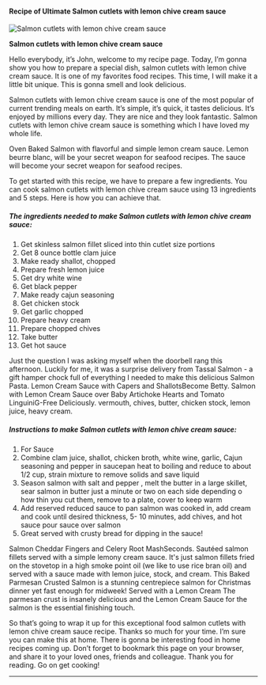             

#### Recipe of Ultimate Salmon cutlets with lemon chive cream sauce

![Salmon cutlets with lemon chive cream sauce](https://img-global.cpcdn.com/recipes/67231360/751x532cq70/salmon-cutlets-with-lemon-chive-cream-sauce-recipe-main-photo.jpg)

**Salmon cutlets with lemon chive cream sauce**

Hello everybody, it’s John, welcome to my recipe page. Today, I’m gonna show you how to prepare a special dish, salmon cutlets with lemon chive cream sauce. It is one of my favorites food recipes. This time, I will make it a little bit unique. This is gonna smell and look delicious.

Salmon cutlets with lemon chive cream sauce is one of the most popular of current trending meals on earth. It’s simple, it’s quick, it tastes delicious. It’s enjoyed by millions every day. They are nice and they look fantastic. Salmon cutlets with lemon chive cream sauce is something which I have loved my whole life.

Oven Baked Salmon with flavorful and simple lemon cream sauce. Lemon beurre blanc, will be your secret weapon for seafood recipes. The sauce will become your secret weapon for seafood recipes.

To get started with this recipe, we have to prepare a few ingredients. You can cook salmon cutlets with lemon chive cream sauce using 13 ingredients and 5 steps. Here is how you can achieve that.

##### The ingredients needed to make Salmon cutlets with lemon chive cream sauce:

1.  Get skinless salmon fillet sliced into thin cutlet size portions
2.  Get 8 ounce bottle clam juice
3.  Make ready shallot, chopped
4.  Prepare fresh lemon juice
5.  Get dry white wine
6.  Get black pepper
7.  Make ready cajun seasoning
8.  Get chicken stock
9.  Get garlic chopped
10.  Prepare heavy cream
11.  Prepare chopped chives
12.  Take butter
13.  Get hot sauce

Just the question I was asking myself when the doorbell rang this afternoon. Luckily for me, it was a surprise delivery from Tassal Salmon - a gift hamper chock full of everything I needed to make this delicious Salmon Pasta. Lemon Cream Sauce with Capers and ShallotsBecome Betty. Salmon with Lemon Cream Sauce over Baby Artichoke Hearts and Tomato LinguiniG-Free Deliciously. vermouth, chives, butter, chicken stock, lemon juice, heavy cream.

##### Instructions to make Salmon cutlets with lemon chive cream sauce:

1.  For Sauce
2.  Combine clam juice, shallot, chicken broth, white wine, garlic, Cajun seasoning and pepper in saucepan heat to boiling and reduce to about 1/2 cup, strain mixture to remove solids and save liquid
3.  Season salmon with salt and pepper , melt the butter in a large skillet, sear salmon in butter just a minute or two on each side depending o how thin you cut them, remove to a plate, cover to keep warm
4.  Add reserved reduced sauce to pan salmon was cooked in, add cream and cook until desired thickness, 5- 10 minutes, add chives, and hot sauce pour sauce over salmon
5.  Great served with crusty bread for dipping in the sauce!

Salmon Cheddar Fingers and Celery Root MashSeconds. Sautéed salmon fillets served with a simple lemony cream sauce. It's just salmon fillets fried on the stovetop in a high smoke point oil (we like to use rice bran oil) and served with a sauce made with lemon juice, stock, and cream. This Baked Parmesan Crusted Salmon is a stunning centrepiece salmon for Christmas dinner yet fast enough for midweek! Served with a Lemon Cream The parmesan crust is insanely delicious and the Lemon Cream Sauce for the salmon is the essential finishing touch.

So that’s going to wrap it up for this exceptional food salmon cutlets with lemon chive cream sauce recipe. Thanks so much for your time. I’m sure you can make this at home. There is gonna be interesting food in home recipes coming up. Don’t forget to bookmark this page on your browser, and share it to your loved ones, friends and colleague. Thank you for reading. Go on get cooking!

* * *